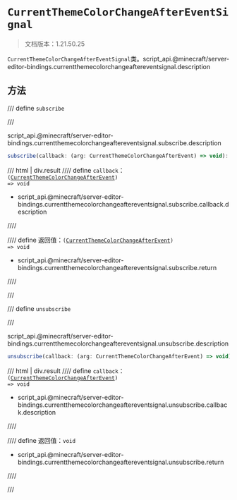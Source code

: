 # `CurrentThemeColorChangeAfterEventSignal`

> 文档版本：1.21.50.25

`CurrentThemeColorChangeAfterEventSignal`类。script_api.@minecraft/server-editor-bindings.currentthemecolorchangeaftereventsignal.description

## 方法

/// define
`subscribe`


///

script_api.@minecraft/server-editor-bindings.currentthemecolorchangeaftereventsignal.subscribe.description

```js
subscribe(callback: (arg: CurrentThemeColorChangeAfterEvent) => void): (arg: CurrentThemeColorChangeAfterEvent) => void
```

/// html | div.result
//// define
`callback`：<code>(<a href="../currentthemecolorchangeafterevent/">CurrentThemeColorChangeAfterEvent</a>) =&gt; void</code>

- script_api.@minecraft/server-editor-bindings.currentthemecolorchangeaftereventsignal.subscribe.callback.description


////

//// define
返回值：<code>(<a href="../currentthemecolorchangeafterevent/">CurrentThemeColorChangeAfterEvent</a>) =&gt; void</code>

- script_api.@minecraft/server-editor-bindings.currentthemecolorchangeaftereventsignal.subscribe.return


////

///


/// define
`unsubscribe`


///

script_api.@minecraft/server-editor-bindings.currentthemecolorchangeaftereventsignal.unsubscribe.description

```js
unsubscribe(callback: (arg: CurrentThemeColorChangeAfterEvent) => void): void
```

/// html | div.result
//// define
`callback`：<code>(<a href="../currentthemecolorchangeafterevent/">CurrentThemeColorChangeAfterEvent</a>) =&gt; void</code>

- script_api.@minecraft/server-editor-bindings.currentthemecolorchangeaftereventsignal.unsubscribe.callback.description


////

//// define
返回值：`void`

- script_api.@minecraft/server-editor-bindings.currentthemecolorchangeaftereventsignal.unsubscribe.return


////

///

